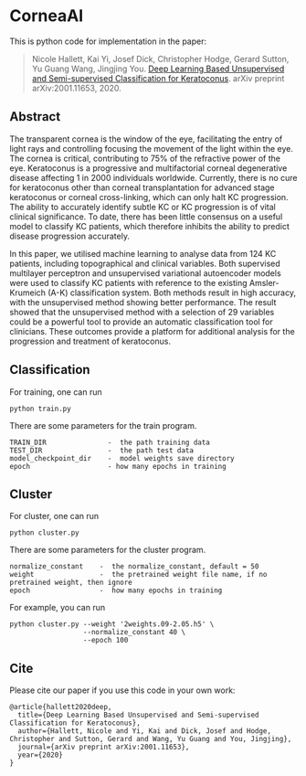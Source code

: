 # CorneaAI
This is python code for implementation in the paper: 
>Nicole Hallett, Kai Yi, Josef Dick, Christopher Hodge, Gerard Sutton, Yu Guang Wang, Jingjing You. [Deep Learning Based Unsupervised and Semi-supervised Classification for Keratoconus](https://arxiv.org/abs/2001.11653). arXiv preprint arXiv:2001.11653, 2020.

## Abstract
The transparent cornea is the window of the eye,
facilitating the entry of light rays and controlling focusing the
movement of the light within the eye. The cornea is critical, contributing to 75% of the refractive power of the eye. Keratoconus
is a progressive and multifactorial corneal degenerative disease
affecting 1 in 2000 individuals worldwide. Currently, there is
no cure for keratoconus other than corneal transplantation for
advanced stage keratoconus or corneal cross-linking, which can
only halt KC progression. The ability to accurately identify subtle
KC or KC progression is of vital clinical significance. To date,
there has been little consensus on a useful model to classify KC
patients, which therefore inhibits the ability to predict disease
progression accurately.

In this paper, we utilised machine learning to analyse data from
124 KC patients, including topographical and clinical variables.
Both supervised multilayer perceptron and unsupervised variational autoencoder models were used to classify KC patients with
reference to the existing Amsler-Krumeich (A-K) classification
system. Both methods result in high accuracy, with the unsupervised method showing better performance. The result showed that
the unsupervised method with a selection of 29 variables could
be a powerful tool to provide an automatic classification tool
for clinicians. These outcomes provide a platform for additional
analysis for the progression and treatment of keratoconus.


## Classification
For training, one can run 
```
python train.py
```
There are some parameters for the train program.
```
TRAIN_DIR               -  the path training data
TEST_DIR                -  the path test data
model_checkpoint_dir    -  model weights save directory   
epoch                   - how many epochs in training

```

## Cluster
For cluster, one can run 
```
python cluster.py
```
There are some parameters for the cluster program.
```
normalize_constant    -  the normalize_constant, default = 50
weight                -  the pretrained weight file name, if no pretrained weight, then ignore
epoch                 -  how many epochs in training

```
For example, you can run
```
python cluster.py --weight '2weights.09-2.05.h5' \
                  --normalize_constant 40 \
                  --epoch 100
```


## Cite
Please cite our paper if you use this code in your own work:
```
@article{hallett2020deep,
  title={Deep Learning Based Unsupervised and Semi-supervised Classification for Keratoconus},
  author={Hallett, Nicole and Yi, Kai and Dick, Josef and Hodge, Christopher and Sutton, Gerard and Wang, Yu Guang and You, Jingjing},
  journal={arXiv preprint arXiv:2001.11653},
  year={2020}
}
```
